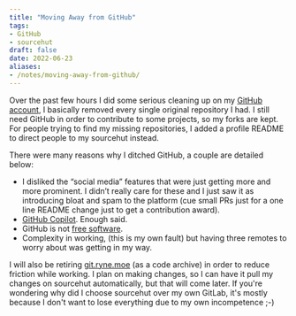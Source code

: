 ```yaml
---
title: "Moving Away from GitHub"
tags:
- GitHub
- sourcehut
draft: false
date: 2022-06-23
aliases:
- /notes/moving-away-from-github/
---
```


Over the past few hours I did some serious cleaning up on my [GitHub account](https://github.com/redstrate), I basically removed every single original repository I had. <!--more--> I still need GitHub in order to contribute to some projects, so my forks are kept. For people trying to find my missing repositories, I added a profile README to direct people to my sourcehut instead.

There were many reasons why I ditched GitHub, a couple are detailed below:
* I disliked the “social media” features that were just getting more and more prominent. I didn’t really care for these and I just saw it as introducing bloat and spam to the platform (cue small PRs just for a one line README change just to get a contribution award).
* [GitHub Copilot](https://drewdevault.com/2022/06/23/Copilot-GPL-washing.html). Enough said.
* GitHub is not [free software](https://drewdevault.com/2022/03/29/free-software-free-infrastructure.html).
* Complexity in working, (this is my own fault) but having three remotes to worry about was getting in my way.

I will also be retiring [git.ryne.moe](https://git.ryne.moe/) (as a code archive) in order to reduce friction while working. I plan on making changes, so I can have it pull my changes on sourcehut automatically, but that will come later. If you're wondering why did I choose sourcehut over my own GitLab, it's mostly because I don't want to lose everything due to my own incompetence ;-)
